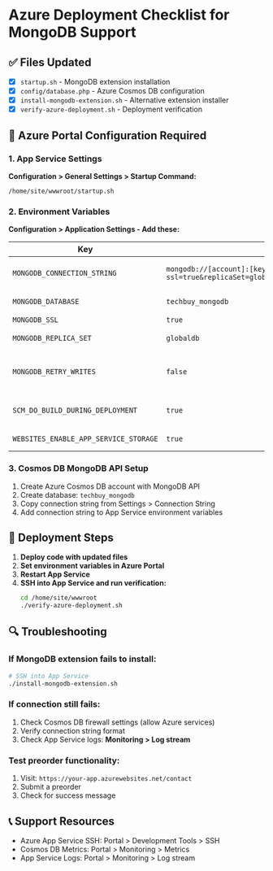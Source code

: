 # Azure Deployment Checklist for MongoDB Support

## ✅ Files Updated
- [x] `startup.sh` - MongoDB extension installation
- [x] `config/database.php` - Azure Cosmos DB configuration
- [x] `install-mongodb-extension.sh` - Alternative extension installer
- [x] `verify-azure-deployment.sh` - Deployment verification

## 🔧 Azure Portal Configuration Required

### 1. App Service Settings
**Configuration > General Settings > Startup Command:**
```
/home/site/wwwroot/startup.sh
```

### 2. Environment Variables
**Configuration > Application Settings - Add these:**

| Key | Value | Description |
|-----|-------|-------------|
| `MONGODB_CONNECTION_STRING` | `mongodb://[account]:[key]@[account].mongo.cosmos.azure.com:10255/[db]?ssl=true&replicaSet=globaldb&retrywrites=false&maxIdleTimeMS=120000&appName=@[account]@` | Cosmos DB connection string |
| `MONGODB_DATABASE` | `techbuy_mongodb` | Database name |
| `MONGODB_SSL` | `true` | Enable SSL |
| `MONGODB_REPLICA_SET` | `globaldb` | Cosmos DB replica set |
| `MONGODB_RETRY_WRITES` | `false` | Disable retry writes for Cosmos DB |
| `SCM_DO_BUILD_DURING_DEPLOYMENT` | `true` | Enable build during deployment |
| `WEBSITES_ENABLE_APP_SERVICE_STORAGE` | `true` | Enable storage |

### 3. Cosmos DB MongoDB API Setup
1. Create Azure Cosmos DB account with MongoDB API
2. Create database: `techbuy_mongodb`
3. Copy connection string from Settings > Connection String
4. Add connection string to App Service environment variables

## 🚀 Deployment Steps

1. **Deploy code with updated files**
2. **Set environment variables in Azure Portal**
3. **Restart App Service**
4. **SSH into App Service and run verification:**
   ```bash
   cd /home/site/wwwroot
   ./verify-azure-deployment.sh
   ```

## 🔍 Troubleshooting

### If MongoDB extension fails to install:
```bash
# SSH into App Service
./install-mongodb-extension.sh
```

### If connection still fails:
1. Check Cosmos DB firewall settings (allow Azure services)
2. Verify connection string format
3. Check App Service logs: **Monitoring > Log stream**

### Test preorder functionality:
1. Visit: `https://your-app.azurewebsites.net/contact`
2. Submit a preorder
3. Check for success message

## 📞 Support Resources
- Azure App Service SSH: Portal > Development Tools > SSH
- Cosmos DB Metrics: Portal > Monitoring > Metrics
- App Service Logs: Portal > Monitoring > Log stream
